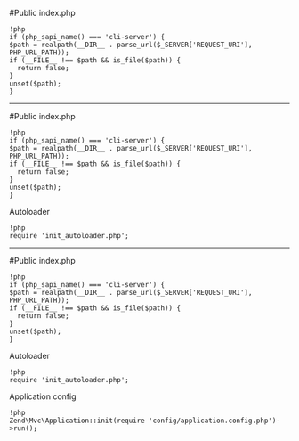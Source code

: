 #Public index.php



	!php
	if (php_sapi_name() === 'cli-server') {
	$path = realpath(__DIR__ . parse_url($_SERVER['REQUEST_URI'], PHP_URL_PATH));
	if (__FILE__ !== $path && is_file($path)) {
	  return false;
	}
	unset($path);
	}

---

#Public index.php



	!php
	if (php_sapi_name() === 'cli-server') {
	$path = realpath(__DIR__ . parse_url($_SERVER['REQUEST_URI'], PHP_URL_PATH));
	if (__FILE__ !== $path && is_file($path)) {
	  return false;
	}
	unset($path);
	}

Autoloader
	
	!php
	require 'init_autoloader.php';

---

#Public index.php



	!php
	if (php_sapi_name() === 'cli-server') {
	$path = realpath(__DIR__ . parse_url($_SERVER['REQUEST_URI'], PHP_URL_PATH));
	if (__FILE__ !== $path && is_file($path)) {
	  return false;
	}
	unset($path);
	}

Autoloader
	
	!php
	require 'init_autoloader.php';
	
Application config	
	
	!php
	Zend\Mvc\Application::init(require 'config/application.config.php')->run();



